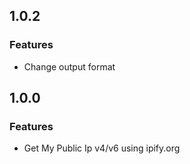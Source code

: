 
## 1.0.2

### Features

* Change output format

## 1.0.0

### Features

* Get My Public Ip v4/v6 using ipify.org